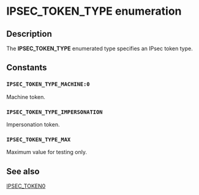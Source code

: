 # IPSEC_TOKEN_TYPE enumeration

## Description

The **IPSEC_TOKEN_TYPE** enumerated type specifies an IPsec token type.

## Constants

### `IPSEC_TOKEN_TYPE_MACHINE:0`

Machine token.

### `IPSEC_TOKEN_TYPE_IMPERSONATION`

Impersonation token.

### `IPSEC_TOKEN_TYPE_MAX`

Maximum value for testing only.

## See also

[IPSEC_TOKEN0](https://learn.microsoft.com/windows/desktop/api/ipsectypes/ns-ipsectypes-ipsec_token0)